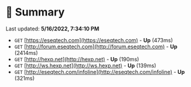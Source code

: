 # 📖 Summary
Last updated: **5/16/2022, 7:34:10 PM**

- `GET` [https://eseqtech.com](https://eseqtech.com) - **Up** (473ms)
- `GET` [http://forum.eseqtech.com](http://forum.eseqtech.com) - **Up** (2414ms)
- `GET` [http://hexp.net](http://hexp.net) - **Up** (190ms)
- `GET` [http://ws.hexp.net](http://ws.hexp.net) - **Up** (139ms)
- `GET` [http://eseqtech.com/infoline](http://eseqtech.com/infoline) - **Up** (321ms)
